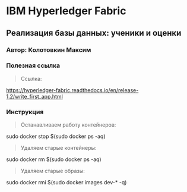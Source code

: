 # IBM Hyperledger Fabric

## Реализация базы данных: ученики и оценки

### Автор: Колотовкин Максим

### Полезная ссылка

> Ссылка: 

https://hyperledger-fabric.readthedocs.io/en/release-1.2/write_first_app.html

### Инструкция

> Останавливаем работу контейнеров: 

sudo docker stop $(sudo docker ps -aq)

> Удаляем старые контейнеры: 

sudo docker rm $(sudo docker ps -aq)

> Удаляем старые образы: 

sudo docker rmi $(sudo docker images dev-* -q)






